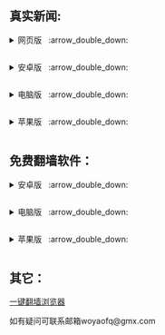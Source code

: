 <h2>
</a><strong>真实新闻:</strong>
</h2>
<p><details><summary>网页版</a>&nbsp;&nbsp; :arrow_double_down: </p></summary>
<p>&nbsp;&nbsp;&nbsp;&nbsp;&nbsp;&nbsp;&nbsp;&nbsp;&nbsp;&nbsp;<a href="https://gitlab.com/zhifan999/fq/-/wikis/%E7%9B%B4%E7%BF%BB%E9%80%9A%E9%81%93">直翻海外 </a></p>
<p>&nbsp;&nbsp;&nbsp;&nbsp;&nbsp;&nbsp;&nbsp;&nbsp;&nbsp;&nbsp;<a href="https://gitlab.com/shenzhouzhengdao/w/blob/master/README.md#i">新闻热点</a></p>
<p>&nbsp;&nbsp;&nbsp;&nbsp;&nbsp;&nbsp;&nbsp;&nbsp;&nbsp;&nbsp;<a href="https://kaihuala.github.io/">神州明见广传平台</a></p>
<p>&nbsp;&nbsp;&nbsp;&nbsp;&nbsp;&nbsp;&nbsp;&nbsp;&nbsp;&nbsp;<a href="https://gitlab.com/shenzhouzhengdao/w/raw/master/szzd/szmjweb.zip">神州html网页版</a></p>
</details>
<p><details><summary>安卓版</a>&nbsp;&nbsp; :arrow_double_down: </p></summary>
<p>&nbsp;&nbsp;&nbsp;&nbsp;&nbsp;&nbsp;&nbsp;&nbsp;&nbsp;&nbsp;<a href="https://github.com/woyaofq/xz/raw/master/szmj-v6.9.apk">神州明见</a></p>
<p>&nbsp;&nbsp;&nbsp;&nbsp;&nbsp;&nbsp;&nbsp;&nbsp;&nbsp;&nbsp;<a href="https://github.com/woyaofq/xz/raw/master/szmjtv-v6.9.apk">神州TV版 </a></p>
<p>&nbsp;&nbsp;&nbsp;&nbsp;&nbsp;&nbsp;&nbsp;&nbsp;&nbsp;&nbsp;<a href="https://gitlab.com/woyaofq/xz/-/raw/master/td-sj.zip">退党中心 </a></p>
<p>&nbsp;&nbsp;&nbsp;&nbsp;&nbsp;&nbsp;&nbsp;&nbsp;&nbsp;&nbsp;<a href="https://github.com/fqcdn/fq/releases/download/v1.0.0/fq.apk">大纪元 </a></p>
</details>

<p><details><summary>电脑版</a>&nbsp;&nbsp; :arrow_double_down: </p></summary>
<p>&nbsp;&nbsp;&nbsp;&nbsp;&nbsp;&nbsp;&nbsp;&nbsp;&nbsp;&nbsp;<a href="https://github.com/woyaofq/xz/releases/download/td/td-pc.zip">退党中心 </a></p>
<p>&nbsp;&nbsp;&nbsp;&nbsp;&nbsp;&nbsp;&nbsp;&nbsp;&nbsp;&nbsp;<a href="https://github.com/fqcdn/fq/releases/download/v1.0.0/epoch_access-1.0.1-win32.zip">大纪元 </a></p>
</details>

<p><details><summary>苹果版</a>&nbsp;&nbsp; :arrow_double_down: </p></summary>
<p>&nbsp;&nbsp;&nbsp;&nbsp;&nbsp;&nbsp;&nbsp;&nbsp;&nbsp;&nbsp;<a href="https://github.com/woyaofq/td-ios">退党中心 </a></p>
</details>

<h2>
</a><strong>免费翻墙软件：</strong>
</h2>
<p><details><summary>安卓版</a>&nbsp;&nbsp; :arrow_double_down: </p></summary>
<p>&nbsp;&nbsp;&nbsp;&nbsp;&nbsp;&nbsp;&nbsp;&nbsp;&nbsp;&nbsp;<a href="https://gitlab.com/woyaofq/xz/-/raw/master/um5.4.apk">无界 </a></p>
<p>&nbsp;&nbsp;&nbsp;&nbsp;&nbsp;&nbsp;&nbsp;&nbsp;&nbsp;&nbsp;<a href="https://gitlab.com/woyaofq/xz/-/raw/master/vpn2.3.0.apk">无界VPN版 </a></p>
<p>&nbsp;&nbsp;&nbsp;&nbsp;&nbsp;&nbsp;&nbsp;&nbsp;&nbsp;&nbsp;<a href="https://github.com/woyaofq/xz/raw/master/fg1.4.apk">自由门 </a></p>
<p>&nbsp;&nbsp;&nbsp;&nbsp;&nbsp;&nbsp;&nbsp;&nbsp;&nbsp;&nbsp;<a href="https://www.downloadnth.com/nthlink-android-current.apk">nthlink </a></p>
<p>&nbsp;&nbsp;&nbsp;&nbsp;&nbsp;&nbsp;&nbsp;&nbsp;&nbsp;&nbsp;<a href="https://github.com/woyaofq/xz/raw/master/PsiphonAndroid.apk">赛风 </a></p>
</details>

<p><details><summary>电脑版</a>&nbsp;&nbsp; :arrow_double_down: </p></summary>
<p>&nbsp;&nbsp;&nbsp;&nbsp;&nbsp;&nbsp;&nbsp;&nbsp;&nbsp;&nbsp;<a href="https://gitlab.com/woyaofq/xz/-/raw/master/u2132.zip">无界 </a></p>
<p>&nbsp;&nbsp;&nbsp;&nbsp;&nbsp;&nbsp;&nbsp;&nbsp;&nbsp;&nbsp;<a href="https://github.com/woyaofq/xz/raw/master/fg800p.zip">自由门 </a></p>
<p>&nbsp;&nbsp;&nbsp;&nbsp;&nbsp;&nbsp;&nbsp;&nbsp;&nbsp;&nbsp;<a href="https://www.downloadnth.com/nthlink-win64-current.exe">nthlink（64位） </a></p>
<p>&nbsp;&nbsp;&nbsp;&nbsp;&nbsp;&nbsp;&nbsp;&nbsp;&nbsp;&nbsp;<a href="https://www.downloadnth.com/nthlink-win32-current.exe">nthlink（32位） </a></p>
<p>&nbsp;&nbsp;&nbsp;&nbsp;&nbsp;&nbsp;&nbsp;&nbsp;&nbsp;&nbsp;<a href="https://github.com/woyaofq/xz/raw/master/psiphon3.zip">赛风 </a></p>
</details>

<p><details><summary>苹果版</a>&nbsp;&nbsp; :arrow_double_down: </p></summary>
<p>&nbsp;&nbsp;&nbsp;&nbsp;&nbsp;&nbsp;&nbsp;&nbsp;&nbsp;&nbsp;<a href="https://github.com/wujieliulan/forum#%E8%8B%B9%E6%9E%9C%E7%89%88-%E6%97%A0%E7%95%8Cvpn-101-%E6%94%AF%E6%8C%81-iphone-5s-%E4%BB%A5%E4%B8%8A">无界 </a></p>
<p>&nbsp;&nbsp;&nbsp;&nbsp;&nbsp;&nbsp;&nbsp;&nbsp;&nbsp;&nbsp;<a href="https://apps.apple.com/us/app/nthlink/id1467297604">nthlink(iOS) </a></p>
<p>&nbsp;&nbsp;&nbsp;&nbsp;&nbsp;&nbsp;&nbsp;&nbsp;&nbsp;&nbsp;<a href="https://apps.apple.com/us/app/nthlink/id1536318872?mt=12">nthlink(Mac) </a></p>
<p>&nbsp;&nbsp;&nbsp;&nbsp;&nbsp;&nbsp;&nbsp;&nbsp;&nbsp;&nbsp;<a href="https://itunes.apple.com/us/app/psiphon/id1276263909?ls=1&mt=8">赛风 </a></p>
<p>&nbsp;&nbsp;&nbsp;&nbsp;&nbsp;&nbsp;&nbsp;&nbsp;&nbsp;&nbsp;<a href="https://itunes.apple.com/us/app/psiphon-browser/id1193362444?ls=1&mt=8">赛风浏览器</a></p>
</details>
<h2>

<h2>
</a><strong>其它：</strong>
</h2>
<p><a href="https://gitlab.com/zhifan999/fq/-/wikis/home#%E8%87%AA%E7%94%B1%E4%B8%8A%E7%BD%91%E6%96%B9%E6%B3%95">一键翻墙浏览器</a><p>     
        
<p>如有疑问可联系邮箱woyaofq@gmx.com </a></p>
